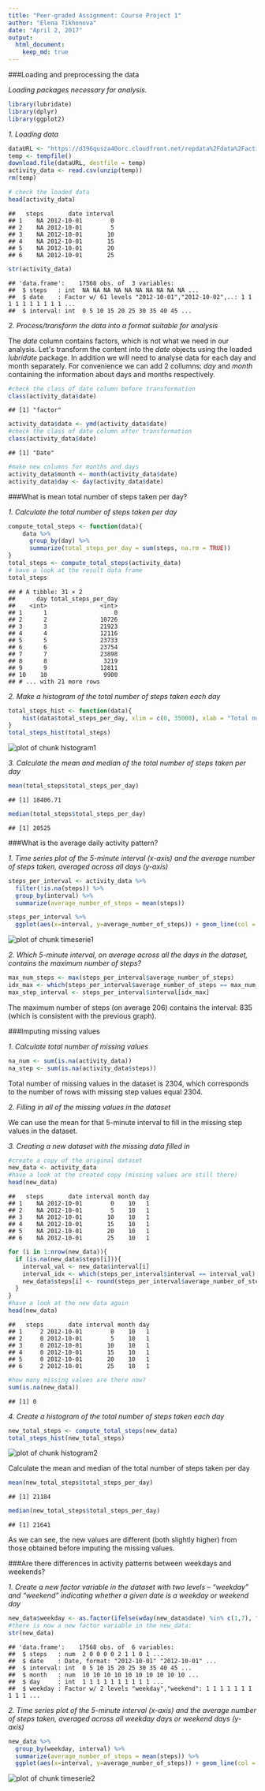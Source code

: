 ```yaml
---
title: "Peer-graded Assignment: Course Project 1"
author: "Elena Tikhonova"
date: "April 2, 2017"
output: 
  html_document:
    keep_md: true
---
```


###Loading and preprocessing the data

*Loading packages necessary for analysis.*

```r
library(lubridate)
library(dplyr)
library(ggplot2)
```

*1. Loading data*


```r
dataURL <- "https://d396qusza40orc.cloudfront.net/repdata%2Fdata%2Factivity.zip"
temp <- tempfile()
download.file(dataURL, destfile = temp)
activity_data <- read.csv(unzip(temp))
rm(temp)

# check the loaded data
head(activity_data)
```

```
##   steps       date interval
## 1    NA 2012-10-01        0
## 2    NA 2012-10-01        5
## 3    NA 2012-10-01       10
## 4    NA 2012-10-01       15
## 5    NA 2012-10-01       20
## 6    NA 2012-10-01       25
```

```r
str(activity_data)
```

```
## 'data.frame':	17568 obs. of  3 variables:
##  $ steps   : int  NA NA NA NA NA NA NA NA NA NA ...
##  $ date    : Factor w/ 61 levels "2012-10-01","2012-10-02",..: 1 1 1 1 1 1 1 1 1 1 ...
##  $ interval: int  0 5 10 15 20 25 30 35 40 45 ...
```

*2. Process/transform the data into a format suitable for analysis*

The *date* column contains factors, which is not what we need in our analysis.
Let's transform the content into the *date* objects using the loaded *lubridate* package. In addition we will need to analyse data for each day and month separately. For convenience we can add 2 collumns: *day* and *month* containing the information about days and months respectively. 

```r
#check the class of date column before transformation
class(activity_data$date)
```

```
## [1] "factor"
```

```r
activity_data$date <- ymd(activity_data$date)
#check the class of date column after transformation
class(activity_data$date)
```

```
## [1] "Date"
```

```r
#make new columns for months and days
activity_data$month <- month(activity_data$date)
activity_data$day <- day(activity_data$date)
```

###What is mean total number of steps taken per day?

*1. Calculate the total number of steps taken per day*

```r
compute_total_steps <- function(data){ 
    data %>% 
      group_by(day) %>% 
      summarize(total_steps_per_day = sum(steps, na.rm = TRUE))
}
total_steps <- compute_total_steps(activity_data)
# have a look at the result data frame
total_steps
```

```
## # A tibble: 31 × 2
##      day total_steps_per_day
##    <int>               <int>
## 1      1                   0
## 2      2               10726
## 3      3               21923
## 4      4               12116
## 5      5               23733
## 6      6               23754
## 7      7               23898
## 8      8                3219
## 9      9               12811
## 10    10                9900
## # ... with 21 more rows
```

*2. Make a histogram of the total number of steps taken each day*

```r
total_steps_hist <- function(data){
    hist(data$total_steps_per_day, xlim = c(0, 35000), xlab = "Total number of steps taken per day", ylab = "Number of days", main = "Total number of steps taken each day", col = "darkolivegreen2")
}
total_steps_hist(total_steps)
```

![plot of chunk histogram1](figure/histogram1-1.png)

*3. Calculate the mean and median of the total number of steps taken per day*


```r
mean(total_steps$total_steps_per_day)
```

```
## [1] 18406.71
```

```r
median(total_steps$total_steps_per_day)
```

```
## [1] 20525
```

###What is the average daily activity pattern?

*1. Time series plot of the 5-minute interval (x-axis) and the average number of steps taken, averaged across all days (y-axis)*

```r
steps_per_interval <- activity_data %>%
  filter(!is.na(steps)) %>%
  group_by(interval) %>%
  summarize(average_number_of_steps = mean(steps)) 

steps_per_interval %>%
  ggplot(aes(x=interval, y=average_number_of_steps)) + geom_line(col = "blue") + xlab("Interval") + ylab("Average number of steps taken")
```

![plot of chunk timeserie1](figure/timeserie1-1.png)

*2. Which 5-minute interval, on average across all the days in the dataset, contains the maximum number of steps?*

```r
max_num_steps <- max(steps_per_interval$average_number_of_steps)
idx_max <- which(steps_per_interval$average_number_of_steps == max_num_steps)
max_step_interval <- steps_per_interval$interval[idx_max]
```
The maximum number of steps (on average 206) contains the interval: 835 (which is consistent with the previous graph).

###Imputing missing values

*1. Calculate total number of missing values*

```r
na_num <- sum(is.na(activity_data))
na_step <- sum(is.na(activity_data$steps))
```
Total number of missing values in the dataset is 2304, which corresponds to the number of rows with missing step values equal 2304.

*2. Filling in all of the missing values in the dataset*

We can use the mean for that 5-minute interval to fill in the missing step values in the dataset.

*3. Creating a new dataset with the missing data filled in*


```r
#create a copy of the original dataset 
new_data <- activity_data
#have a look at the created copy (missing values are still there)
head(new_data)
```

```
##   steps       date interval month day
## 1    NA 2012-10-01        0    10   1
## 2    NA 2012-10-01        5    10   1
## 3    NA 2012-10-01       10    10   1
## 4    NA 2012-10-01       15    10   1
## 5    NA 2012-10-01       20    10   1
## 6    NA 2012-10-01       25    10   1
```

```r
for (i in 1:nrow(new_data)){
  if (is.na(new_data$steps[i])){
    interval_val <- new_data$interval[i]
    interval_idx <- which(steps_per_interval$interval == interval_val)
    new_data$steps[i] <- round(steps_per_interval$average_number_of_steps[interval_idx])
  }
}
#have a look at the new data again
head(new_data)
```

```
##   steps       date interval month day
## 1     2 2012-10-01        0    10   1
## 2     0 2012-10-01        5    10   1
## 3     0 2012-10-01       10    10   1
## 4     0 2012-10-01       15    10   1
## 5     0 2012-10-01       20    10   1
## 6     2 2012-10-01       25    10   1
```

```r
#how many missing values are there now?
sum(is.na(new_data))
```

```
## [1] 0
```

*4. Create a histogram of the total number of steps taken each day*


```r
new_total_steps <- compute_total_steps(new_data)
total_steps_hist(new_total_steps)
```

![plot of chunk histogram2](figure/histogram2-1.png)

Calculate the mean and median of the total number of steps taken per day

```r
mean(new_total_steps$total_steps_per_day)
```

```
## [1] 21184
```

```r
median(new_total_steps$total_steps_per_day)
```

```
## [1] 21641
```

As we can see, the new values are different (both slightly higher) from those obtained before imputing the missing values. 

###Are there differences in activity patterns between weekdays and weekends?

*1. Create a new factor variable in the dataset with two levels – “weekday” and “weekend” indicating whether a given date is a weekday or weekend day*

```r
new_data$weekday <- as.factor(ifelse(wday(new_data$date) %in% c(1,7), "weekend","weekday"))
#there is now a new factor variable in the new_data:
str(new_data)
```

```
## 'data.frame':	17568 obs. of  6 variables:
##  $ steps   : num  2 0 0 0 0 2 1 1 0 1 ...
##  $ date    : Date, format: "2012-10-01" "2012-10-01" ...
##  $ interval: int  0 5 10 15 20 25 30 35 40 45 ...
##  $ month   : num  10 10 10 10 10 10 10 10 10 10 ...
##  $ day     : int  1 1 1 1 1 1 1 1 1 1 ...
##  $ weekday : Factor w/ 2 levels "weekday","weekend": 1 1 1 1 1 1 1 1 1 1 ...
```

*2. Time series plot of the 5-minute interval (x-axis) and the average number of steps taken, averaged across all weekday days or weekend days (y-axis)*

```r
new_data %>%
  group_by(weekday, interval) %>%
  summarize(average_number_of_steps = mean(steps)) %>%
  ggplot(aes(x=interval, y=average_number_of_steps)) + geom_line(col = "blue") + facet_grid(weekday~.) + xlab("Interval") + ylab("Average number of steps taken")
```

![plot of chunk timeserie2](figure/timeserie2-1.png)
